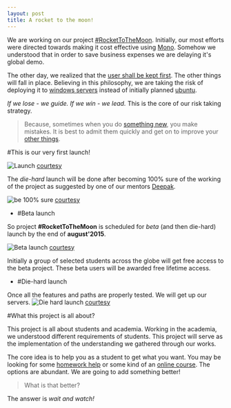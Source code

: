 ```yaml
---
layout: post
title: A rocket to the moon!
---
```


We are working on our project [#RocketToTheMoon](http://nerdspal.com/). Initially, our most efforts were directed towards making it cost effective using [Mono](http://www.mono-project.com/). Somehow we understood that in order to save business expenses we are delaying it's global demo.

The other day, we realized that the [user shall be kept first](http://www.google.co.in/about/company/philosophy/). The other things will fall in place. Believing in this philosophy, we are taking the risk of deploying it to [windows servers](http://www.microsoft.com/en-in/server-cloud/products/windows-server-2012-r2/) instead of initially planned [ubuntu](http://www.ubuntu.com/).

*If we lose - we guide. If we win - we lead.* This is the core of our risk taking strategy.

>Because, sometimes when you do [something new](http://nerdspal.com/), you make mistakes. It is best to admit them quickly and get on to improve your [other things](http://nordible.com/).

#This is our very first launch!

![Launch](http://img2.wikia.nocookie.net/__cb20081231161155/uncyclopedia/images/5/50/Rocket_Launch.jpg)
[courtesy](http://thewannabescientist.com/why-are-rockets-so-expensive/)

The *die-hard* launch will be done after becoming 100% sure of the working of the project as suggested by one of our mentors [Deepak](https://in.linkedin.com/in/jadhavdeepak).

![be 100% sure](http://assets.diylol.com/hfs/0ad/4c3/93f/resized/philosoraptor-meme-generator-nothing-is-for-sure-are-you-sure-428828.jpg)
[courtesy](http://diylol.com/)

 - #Beta launch

So project **#RocketToTheMoon** is scheduled for *beta* (and then die-hard) launch by the end of **august'2015**.

![Beta launch](http://www.quickmeme.com/img/b5/b54d352ef4ac12e283f6a670c54834d565e67c0fc6e1fe7149c2594776055671.jpg)
[courtesy](http://www.quickmeme.com/)

Initially a group of selected students across the globe will get free access to the beta project. These beta users will be awarded free lifetime access.

 - #Die-hard launch

Once all the features and paths are properly tested. We will get up our servers.
![Die hard launch](http://treasure.diylol.com/uploads/post/image/592769/resized_piseed-off-harry-meme-generator-bring-my-server-up-right-now-47e10a.jpg)
[courtesy](http://diylol.com/)

#What this project is all about?

This project is all about students and academia. Working in the academia, we understood different requirements of students. This project will serve as the implementation of the understanding we gathered through our works.

The core idea is to help you as a student to get what you want. You may be looking for some [homework help](https://www.chegg.com/study) or some kind of an [online course](https://www.khanacademy.org/). The options are abundant. We are going to add something better!

>What is that better?

The answer is *wait and watch!*
